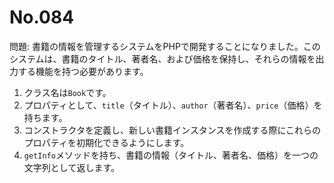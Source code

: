 # No.084

問題: 書籍の情報を管理するシステムをPHPで開発することになりました。このシステムは、書籍のタイトル、著者名、および価格を保持し、それらの情報を出力する機能を持つ必要があります。

1. クラス名は`Book`です。
2. プロパティとして、`title`（タイトル）、`author`（著者名）、`price`（価格）を持ちます。
3. コンストラクタを定義し、新しい書籍インスタンスを作成する際にこれらのプロパティを初期化できるようにします。
4. `getInfo`メソッドを持ち、書籍の情報（タイトル、著者名、価格）を一つの文字列として返します。
